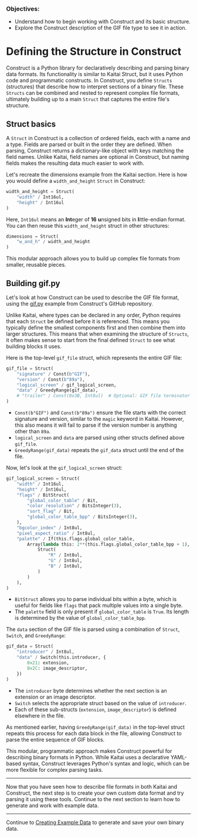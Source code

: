 ### Objectives:
* Understand how to begin working with Construct and its basic structure.
* Explore the Construct description of the GIF file type to see it in action.

# Defining the Structure in Construct

Construct is a Python library for declaratively describing and parsing binary data formats. Its functionality is similar to Kaitai Struct, but it uses Python code and programmatic constructs. In Construct, you define `Structs` (structures) that describe how to interpret sections of a binary file. These `Structs` can be combined and nested to represent complex file formats, ultimately building up to a main `Struct` that captures the entire file's structure.

## Struct basics

A `Struct` in Construct is a collection of ordered fields, each with a name and a type. Fields are parsed or built in the order they are defined. When parsing, Construct returns a dictionary-like object with keys matching the field names. Unlike Kaitai, field names are optional in Construct, but naming fields makes the resulting data much easier to work with.

Let's recreate the dimensions example from the Kaitai section. Here is how you would define a `width_and_height` `Struct` in Construct:

```python
width_and_height = Struct(
    "width" / Int16ul,
    "height" / Int16ul
)
```

Here, `Int16ul` means an **Int**eger of **16** **u**nsigned bits in **l**ittle-endian format. You can then reuse this `width_and_height` struct in other structures:

```python
dimensions = Struct(
    "w_and_h" / width_and_height
)
```

This modular approach allows you to build up complex file formats from smaller, reusable pieces.

## Building gif.py

Let's look at how Construct can be used to describe the GIF file format, using the [gif.py](https://github.com/construct/construct/blob/master/deprecated_gallery/gif.py) example from Construct's GitHub repository.

Unlike Kaitai, where types can be declared in any order, Python requires that each `Struct` be defined before it is referenced. This means you typically define the smallest components first and then combine them into larger structures. This means that when examining the structure of `Structs`, it often makes sense to start from the final defined `Struct` to see what building blocks it uses.

Here is the top-level `gif_file` struct, which represents the entire GIF file:

```python
gif_file = Struct(
    "signature" / Const(b"GIF"),
    "version" / Const(b"89a"),
    "logical_screen" / gif_logical_screen,
    "data" / GreedyRange(gif_data),
    # "trailer" / Const(0x3B, Int8ul)  # Optional: GIF file terminator
)
```

- `Const(b"GIF")` and `Const(b"89a")` ensure the file starts with the correct signature and version, similar to the `magic` keyword in Kaitai. However, this also means it will fail to parse if the version number is anything other than `89a`.
- `logical_screen` and `data` are parsed using other structs defined above `gif_file`.
- `GreedyRange(gif_data)` repeats the `gif_data` struct until the end of the file.

Now, let's look at the `gif_logical_screen` struct:

```python
gif_logical_screen = Struct(
    "width" / Int16ul,
    "height" / Int16ul,
    "flags" / BitStruct(
        "global_color_table" / Bit,
        "color_resolution" / BitsInteger(3),
        "sort_flag" / Bit,
        "global_color_table_bpp" / BitsInteger(3),
    ),
    "bgcolor_index" / Int8ul,
    "pixel_aspect_ratio" / Int8ul,
    "palette" / If(this.flags.global_color_table,
        Array(lambda this: 2**(this.flags.global_color_table_bpp + 1),
            Struct(
                "R" / Int8ul,
                "G" / Int8ul,
                "B" / Int8ul,
            )
        )
    ),
)
```

- `BitStruct` allows you to parse individual bits within a byte, which is useful for fields like `flags` that pack multiple values into a single byte.
- The `palette` field is only present if `global_color_table` is `True`. Its length is determined by the value of `global_color_table_bpp`.

The `data` section of the GIF file is parsed using a combination of `Struct`, `Switch`, and `GreedyRange`:

```python
gif_data = Struct(
    "introducer" / Int8ul,
    "data" / Switch(this.introducer, {
        0x21: extension,
        0x2C: image_descriptor,
    })
)
```

- The `introducer` byte determines whether the next section is an extension or an image descriptor.
- `Switch` selects the appropriate struct based on the value of `introducer`.
- Each of these sub-structs (`extension`, `image_descriptor`) is defined elsewhere in the file.

As mentioned earlier, having `GreedyRange(gif_data)` in the top-level struct repeats this process for each data block in the file, allowing Construct to parse the entire sequence of GIF blocks.

This modular, programmatic approach makes Construct powerful for describing binary formats in Python. While Kaitai uses a declarative YAML-based syntax, Construct leverages Python's syntax and logic, which can be more flexible for complex parsing tasks.

---

Now that you have seen how to describe file formats in both Kaitai and Construct, the next step is to create your own custom data format and try parsing it using these tools. Continue to the next section to learn how to generate and work with example data.

---
Continue to [Creating Example Data](05_creating_example_data.md) to generate and save your own binary data.